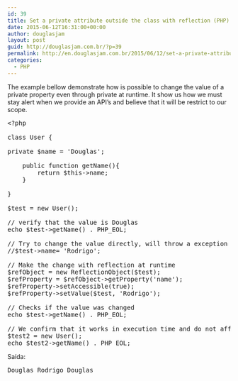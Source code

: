 ```yaml
---
id: 39
title: Set a private attribute outside the class with reflection (PHP)
date: 2015-06-12T16:31:00+00:00
author: douglasjam
layout: post
guid: http://douglasjam.com.br/?p=39
permalink: http://en.douglasjam.com.br/2015/06/12/set-a-private-attribute-outside-the-class-with-reflection-php/
categories:
  - PHP
---
```

The example bellow demonstrate how is possible to change the value of a private property even through private at runtime. It show us how we must stay alert when we provide an API&#8217;s and believe that it will be restrict to our scope.

<pre class="lang:php decode:true">&lt;?php

class User {

private $name = 'Douglas';

    public function getName(){
        return $this-&gt;name;
    }

}

$test = new User();

// verify that the value is Douglas
echo $test-&gt;getName() . PHP_EOL;

// Try to change the value directly, will throw a exception
//$test-&gt;name= 'Rodrigo';

// Make the change with reflection at runtime
$refObject = new ReflectionObject($test);
$refProperty = $refObject-&gt;getProperty('name');
$refProperty-&gt;setAccessible(true);
$refProperty-&gt;setValue($test, 'Rodrigo');

// Checks if the value was changed
echo $test-&gt;getName() . PHP_EOL;

// We confirm that it works in execution time and do not affect the Class
$test2 = new User();
echo $test2-&gt;getName() . PHP_EOL;</pre>

Saída:

<pre class="lang:default decode:true ">Douglas Rodrigo Douglas</pre>

&nbsp;